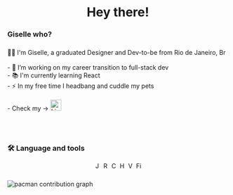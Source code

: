 ###

<h1 align="center">Hey there!</h1>

###

<h3 align="left">Giselle who?</h3>

###

<p align="left">👩‍💻 I'm Giselle, a graduated Designer and Dev-to-be from Rio de Janeiro, Br<br><br>- 🔭 I’m working on my career transition to full-stack dev <br>- 📚 I'm currently learning React<br>- ⚡ In my free time I headbang and cuddle my pets<br><br>- Check my -> <a href="https://www.linkedin.com/in/giselle-garcia/" target="_blank">
    <img src="https://img.shields.io/badge/LinkedIn-0077B5?logo=linkedin&logoColor=white&style=flat" height="25" alt="LinkedIn"/>
  </a>  </p><br><br>

###

<h3 align="left">🛠 Language and tools</h3>
<p align="center"><a href="#"><img src="https://cdn.jsdelivr.net/gh/devicons/devicon/icons/javascript/javascript-original.svg" height="15" alt="JavaScript" /></a> <a href="#"><img src="https://cdn.jsdelivr.net/gh/devicons/devicon/icons/react/react-original.svg" height="15" alt="React" /></a> <a href="#"><img src="https://cdn.jsdelivr.net/gh/devicons/devicon/icons/css3/css3-original.svg" height="15" alt="CSS3" /></a> <a href="#"><img src="https://cdn.jsdelivr.net/gh/devicons/devicon/icons/html5/html5-original.svg" height="15" alt="HTML5" /></a> <a href="#"><img src="https://cdn.jsdelivr.net/gh/devicons/devicon/icons/vscode/vscode-original.svg" height="15" alt="VS Code" /></a> <a href="#"><img src="https://cdn.jsdelivr.net/gh/devicons/devicon/icons/figma/figma-original.svg" height="15" alt="Figma" /></a>


###

<picture>
  <source media="(prefers-color-scheme: dark)" srcset="https://raw.githubusercontent.com/gisellegarciaz/gisellegarciaz/output/pacman-contribution-graph-dark.svg">
  <source media="(prefers-color-scheme: light)" srcset="https://raw.githubusercontent.com/gisellegarciaz/gisellegarciaz/output/pacman-contribution-graph.svg">
  <img alt="pacman contribution graph" src="https://raw.githubusercontent.com/gisellegarciaz/gisellegarciaz/output/pacman-contribution-graph.svg">
</picture>

###
